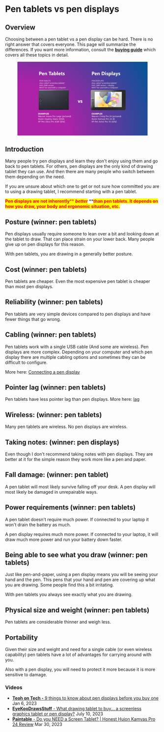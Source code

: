 # Pen tablets vs pen displays

## Overview

Choosing between a pen tablet vs a pen display can be hard. There is no right answer that covers everyone. This page will summarize the differences. If you want more information, consult the [**buying guide**](./) which covers all these topics in detail.&#x20;

<div align="left">

<figure><img src="../.gitbook/assets/7P SLIDE Pen Tablets vs Pen Displays.jpg" alt="" width="563"><figcaption></figcaption></figure>

</div>

## Introduction

Many people try pen displays and learn they don't enjoy using them and go back to pen tablets. For others, pen displays are the only kind of drawing tablet they can use. And then there are many people who switch between them depending on the need.

If you are unsure about which one to get or not sure how committed you are to using a drawing tablet, I recommend starting with a pen tablet.&#x20;

<mark style="color:red;">**Pen displays are not inherently**</mark><mark style="color:red;">** **</mark>_<mark style="color:red;">**better**</mark>_<mark style="color:red;">** **</mark><mark style="color:red;">**than pen tablets. It depends on how you draw, your body and ergonomic situation, etc.**</mark>&#x20;

## Posture (winner: pen tablets)

Pen displays usually require someone to lean over a bit and looking down at the tablet to draw. That can place strain on your lower back. Many people give up on pen displays for this reason.

With pen tablets, you are drawing in a generally better posture.

## Cost (winner: pen tablets)

Pen tablets are cheaper. Even the most expensive pen tablet is cheaper than most pen displays.

## Reliability (winner: pen tablets)

Pen tablets are very simple devices compared to pen displays and have fewer things that go wrong.

## Cabling (winner: pen tablets)

Pen tablets work with a single USB cable (And some are wireless). Pen displays are more complex. Depending on your computer and which pen display there are multiple cabling options and sometimes they can be difficult to configure.

More here: [Connecting a pen display](../guides/pen-displays/connecting-a-pen-display.md)&#x20;

## Pointer lag (winner: pen tablets)

Pen tablets have less pointer lag than pen displays. More here: [lag](../guides/core-features/lag.md) &#x20;

## Wireless: (winner: pen tablets)

Many  pen tablets are wireless. No pen displays are wireless.

## Taking notes: (winner: pen displays)

Even though I don't recommend taking notes with pen displays. They are better at it for the simple reason they work more like a pen and paper.

## Fall damage: (winner: pen tablet)

A pen tablet will most likely survive falling off your desk. A pen display will most likely be damaged in unrepairable ways.

## Power requirements (winner: pen tablets)

A pen tablet doesn't require much power. If connected to your laptop it won't drain the battery as much.

A pen display requires much more power. If connected to your laptop, it will draw much more power and run your battery down faster.

## Being able to see what you draw (winner: pen tablets)

Just like pen-and-paper, using a pen display means you will be seeing your hand and the pen. This pens that your hand and pen are covering up what you are drawing. Some people find this a bit irritating.

With pen tablets you always see exactly what you are drawing.&#x20;

## Physical size and weight (winner: pen tablets)

Pen tablets are considerable thinner and weigh less.

## Portability

Given their size and weight and need for a single cable (or even wireless capability) pen tablets have a lot of advantages for carrying around with you.

Also with a pen display, you will need to protect it more because it is more sensitive to damage.

### Videos

* [**Teoh on Tech -** 9 things to know about pen displays before you buy one](https://youtu.be/Ez7l1C49ClE) Jan 6, 2023
* [**EyeKooDrawsStuff** - What drawing tablet to buy... a screenless graphics tablet or pen display?](https://youtu.be/SpOmAvvXePE) July 10, 2023
* [**Paintable** - Do you NEED a Screen Tablet? | Honest Huion Kamvas Pro 24 Review](https://www.youtube.com/watch?v=9b-8ZUE6tkg) Mar 30, 2023

